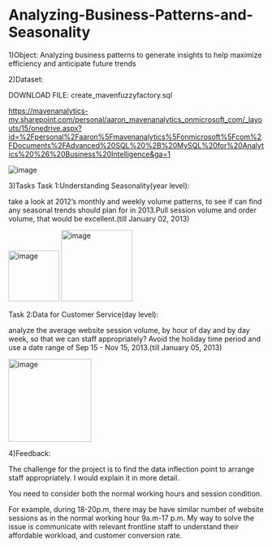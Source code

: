 # Analyzing-Business-Patterns-and-Seasonality

1)Object:
Analyzing business patterns to generate insights to help maximize efficiency and anticipate future trends

2)Dataset:

DOWNLOAD FILE: create_mavenfuzzyfactory.sql

https://mavenanalytics-my.sharepoint.com/personal/aaron_mavenanalytics_onmicrosoft_com/_layouts/15/onedrive.aspx?id=%2Fpersonal%2Faaron%5Fmavenanalytics%5Fonmicrosoft%5Fcom%2FDocuments%2FAdvanced%20SQL%20%2B%20MySQL%20for%20Analytics%20%26%20Business%20Intelligence&ga=1



![image](https://user-images.githubusercontent.com/74843963/199000478-84dc8762-b9bd-46de-85a0-8c6e1da42d3e.png)


3)Tasks
Task 1:Understanding Seasonality(year level):

take a look at 2012’s monthly and weekly volume patterns, to see if  can find any seasonal trends  should plan for in 2013.Pull session volume and order volume, that would be excellent.(till January 02, 2013)

<img width="100" alt="image" src="https://user-images.githubusercontent.com/74843963/199000646-32b19cad-b75a-4355-b496-31c258c65a42.png">


<img width="140" alt="image" src="https://user-images.githubusercontent.com/74843963/199000671-a77b25a9-afd7-4c66-aa6e-555fea1bc7d4.png">



Task 2:Data for Customer Service(day level):

analyze the average website session volume, by hour of day and by day week, so that we can staff appropriately?
Avoid the holiday time period and use a date range of Sep 15 - Nov 15, 2013.(till January 05, 2013)


<img width="163" alt="image" src="https://user-images.githubusercontent.com/74843963/199002170-afa6dcbf-0393-4f8a-9ef3-028fc67c0a27.png">



4)Feedback:

The challenge for the project is to find the data inflection point to arrange staff appropriately. I would explain it in more detail.

You need to consider both the normal working hours and session condition.

For example, during 18-20p.m, there may be have similar number of website sessions as in the normal working hour 9a.m-17 p.m. My way to solve the issue is communicate with relevant frontline staff to understand their affordable workload, and customer conversion rate.
